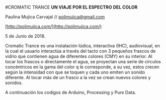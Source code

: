 #CROMATIC TRANCE**UN VIAJE  POR EL ESPECTRO DEL COLOR**
Paulina Mujica Carvajal // <polimujica@gmail.com>

[http://polimujica.com/](http://polimujica.com/)
5 de Junio de 2018.

Cromatic Trance es una instalación lúdica, interactiva (IHC), audiovisual,  en la cual el usuario interactúa a través del tacto con 3 pequeños frascos de vidrio que contienen agua de diferentes colores (CMY) en su interior. Al tocar los frascos o directamente el agua, se proyectan una serie de círculos concéntricos en la gama del color q le corresponde,  a su vez, estos crecen según la intensidad con que se toquen y  cada uno emiten un sonido diferente. Al tocar más de un frasco a la vez se crean nuevos colores y sonidos.

A continuación los codigos de Arduino, Processing y Pure Data. 